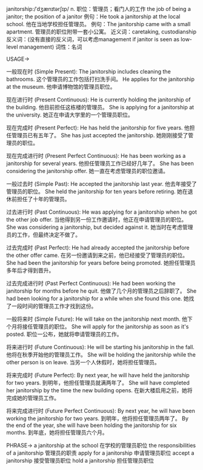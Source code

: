 janitorship:/ˈdʒænɪtərʃɪp/
n.
职位：管理员；看门人的工作
the job of being a janitor; the position of a janitor
例句：He took a janitorship at the local school. 他在当地学校担任管理员。
例句：The janitorship came with a small apartment.  管理员的职位附带一套小公寓。
近义词：caretaking, custodianship
反义词：(没有直接的反义词，可以考虑management if janitor is seen as low-level management)
词性：名词


USAGE->

一般现在时 (Simple Present):
The janitorship includes cleaning the bathrooms.  这个管理员的工作包括打扫洗手间。
He applies for the janitorship at the museum. 他申请博物馆的管理员职位。

现在进行时 (Present Continuous):
He is currently holding the janitorship of the building. 他目前担任这栋楼的管理员。
She is applying for a janitorship at the university. 她正在申请大学里的一个管理员职位。

现在完成时 (Present Perfect):
He has held the janitorship for five years. 他担任管理员已有五年了。
She has just accepted the janitorship. 她刚刚接受了管理员的职位。

现在完成进行时 (Present Perfect Continuous):
He has been working as a janitorship for several years. 他担任管理员工作已经好几年了。
She has been considering the janitorship offer. 她一直在考虑管理员的职位邀请。

一般过去时 (Simple Past):
He accepted the janitorship last year. 他去年接受了管理员的职位。
She held the janitorship for ten years before retiring.  她在退休前担任了十年的管理员。

过去进行时 (Past Continuous):
He was applying for a janitorship when he got the other job offer.  当他得到另一份工作邀请时，他正在申请管理员的职位。
She was considering a janitorship, but decided against it. 她当时在考虑管理员的工作，但最终决定不做了。

过去完成时 (Past Perfect):
He had already accepted the janitorship before the other offer came. 在另一份邀请到来之前，他已经接受了管理员的职位。
She had been the janitorship for years before being promoted. 她担任管理员多年后才得到晋升。

过去完成进行时 (Past Perfect Continuous):
He had been working the janitorship for months before he quit. 他做了几个月的管理员之后辞职了。
She had been looking for a janitorship for a while when she found this one. 她找了一段时间的管理员工作才找到这份。

一般将来时 (Simple Future):
He will take on the janitorship next month. 他下个月将接任管理员的职位。
She will apply for the janitorship as soon as it's posted.  职位一公布，她就将申请管理员的工作。

将来进行时 (Future Continuous):
He will be starting his janitorship in the fall. 他将在秋季开始他的管理员工作。
She will be holding the janitorship while the other person is on leave.  当另一个人休假时，她将担任管理员。

将来完成时 (Future Perfect):
By next year, he will have held the janitorship for two years. 到明年，他担任管理员就满两年了。
She will have completed her janitorship by the time the new building opens.  在新大楼启用之前，她将完成她的管理员工作。

将来完成进行时 (Future Perfect Continuous):
By next year, he will have been working the janitorship for two years. 到明年，他将担任管理员两年了。
By the end of the year, she will have been holding the janitorship for six months. 到年底，她将担任管理员六个月。


PHRASE->
a janitorship at the school  在学校的管理员职位
the responsibilities of a janitorship 管理员的职责
apply for a janitorship 申请管理员职位
accept a janitorship 接受管理员职位
hold a janitorship 担任管理员职位
